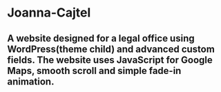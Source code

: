 # Joanna-Cajtel
## A website designed for a legal office using WordPress(theme child) and advanced custom fields. The website uses JavaScript for Google Maps, smooth scroll and simple fade-in animation.
